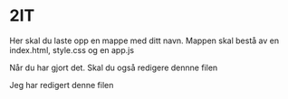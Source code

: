 # 2IT

Her skal du laste opp en mappe med ditt navn. Mappen skal bestå av en index.html, style.css og en app.js

Når du har gjort det. Skal du også redigere dennne filen

Jeg har redigert denne filen